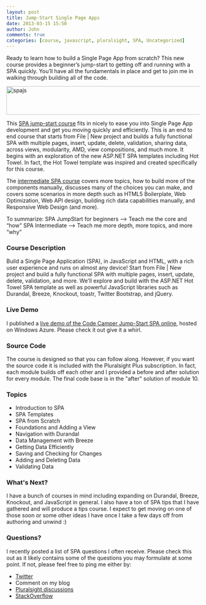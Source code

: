 ```yaml
---
layout: post
title: Jump-Start Single Page Apps
date: 2013-03-15 15:50
author: John
comments: true
categories: [course, javascript, pluralsight, SPA, Uncategorized]
---
```

Ready to learn how to build a Single Page App from scratch? This new course provides a beginner’s jump-start to getting off and running with a SPA quickly. You’ll have all the fundamentals in place and get to join me in walking through building all of the code.

<a href="http://jpapa.me/spajsps" target="_blank"><img src="http://www.johnpapa.net/wp-content/uploads/2013/03/spajs.png" alt="spajs" width="600" height="74" class="aligncenter size-full wp-image-16391" /></a>

This <a href="http://jpapa.me/spajsps" target="_blank">SPA jump-start course</a> fits in nicely to ease you into Single Page App development and get you moving quickly and efficiently. This is an end to end course that starts from File | New project and builds a fully functional SPA with multiple pages, insert, update, delete, validation, sharing data, across views, modularity, AMD, view compositions, and much more. It begins with an exploration of the new ASP.NET SPA templates including Hot Towel. In fact, the Hot Towel template was inspired and created specifically for this course.

The <a href="http://jpapa.me/spaps" target="_blank">intermediate SPA course</a> covers more topics, how to build more of the components manually, discusses many of the choices you can make, and covers some scenarios in more depth such as HTML5 Boilerplate, Web Optimization, Web API design, building rich data capabilities manually, and Responsive Web Design (and more).

To summarize:
SPA JumpStart for beginners –> Teach me the core and “how”
SPA Intermediate –> Teach me more depth, more topics, and more “why”

<h3>Course Description</h3>
Build a Single Page Application (SPA), in JavaScript and HTML, with a rich user experience and runs on almost any device! Start from File | New project and build a fully functional SPA with multiple pages, insert, update, delete, validation, and more. We'll explore and build with the ASP.NET Hot Towel SPA template as well as powerful JavaScript libraries such as Durandal, Breeze, Knockout, toastr, Twitter Bootstrap, and jQuery.

<h3>Live Demo</h3>
I published a <a href="http://jpapa.me/ccjsdemo">live demo of the Code Camper Jump-Start SPA online</a>, hosted on Windows Azure. Please check it out give it a whirl.

<h3>Source Code</h3>
The course is designed so that you can follow along. However, if you want the source code it is included with the Pluralsight Plus subscription. In fact, each module builds off each other and I provided a before and after solution for every module. The final code base is in the "after" solution of module 10.

<h3>Topics</h3>
<ul>
<li>Introduction to SPA</li>
<li>SPA Templates</li>
<li>SPA from Scratch</li>
<li>Foundations and Adding a View</li>
<li>Navigation with Durandal</li>
<li>Data Management with Breeze</li>
<li>Getting Data Efficiently</li>
<li>Saving and Checking for Changes</li>
<li>Adding and Deleting Data</li>
<li>Validating Data</li>
</ul>

<h3>What's Next?</h3>
I have a bunch of courses in mind including expanding on Durandal, Breeze, Knockout, and JavaScript in general. I also have a ton of SPA tips that I have gathered and will produce a tips course. I expect to get moving on one of those soon or some other ideas I have once I take a few days off from authoring and unwind :)

<h3>Questions?</h3>
I recently posted a list of SPA questions I often receive. Please check this out as it likely contains some of the questions you may formulate at some point. If not, please feel free to ping me either by:
<ul>
<li><a href="http://twitter.com/john_papa" target="_blank">Twitter</a></li>
<li>Comment on my blog</li>
<li><a href="http://pluralsight.com/training/Courses/Discussion/single-page-apps-jumpstart" target="_blank">Pluralsight discussions</a></li>
<li><a href="http://stackoverflow.com/questions/tagged/single-page-application" target="_blank">StackOverflow</a></li>
</ul>
